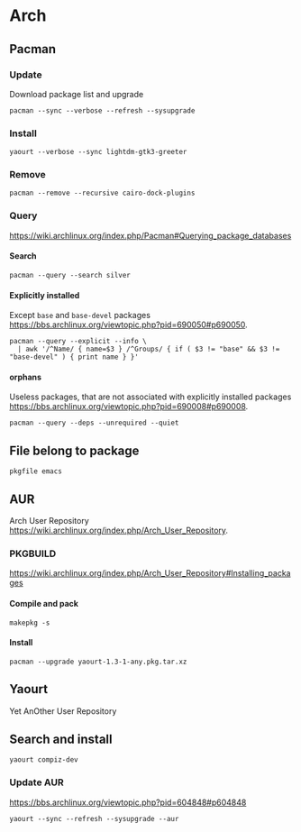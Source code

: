 <!-- -*- coding: utf-8-unix; -*-
     Danil Kutkevich's reference cards <http://kutkevich.org/rc>.
     Copyright (C) 2007, 2008, 2009, 2010 Danil Kutkevich <danil@kutkevich.org>

     This reference cards is licensed under the Creative Commons
     Attribution-Share Alike 3.0 Unported License. To view a copy of this
     license, see the COPYING file or visit
     <http://creativecommons.org/licenses/by-sa/3.0/> or send a letter to
     Creative Commons, 171 Second Street, Suite 300, San Francisco,
     California, 94105, USA. -->

Arch
====

Pacman
------

### Update

Download package list and upgrade

    pacman --sync --verbose --refresh --sysupgrade

### Install

    yaourt --verbose --sync lightdm-gtk3-greeter

### Remove

    pacman --remove --recursive cairo-dock-plugins

### Query

<https://wiki.archlinux.org/index.php/Pacman#Querying_package_databases>

#### Search

    pacman --query --search silver

#### Explicitly installed

Except `base` and `base-devel` packages
<https://bbs.archlinux.org/viewtopic.php?pid=690050#p690050>.

    pacman --query --explicit --info \
      | awk '/^Name/ { name=$3 } /^Groups/ { if ( $3 != "base" && $3 != "base-devel" ) { print name } }'

#### orphans

Useless packages, that are not associated with explicitly installed packages
<https://bbs.archlinux.org/viewtopic.php?pid=690008#p690008>.

    pacman --query --deps --unrequired --quiet

File belong to package
----------------------

    pkgfile emacs

AUR
---

Arch User Repository <https://wiki.archlinux.org/index.php/Arch_User_Repository>.

### PKGBUILD

<https://wiki.archlinux.org/index.php/Arch_User_Repository#Installing_packages>

#### Compile and pack

    makepkg -s

#### Install

    pacman --upgrade yaourt-1.3-1-any.pkg.tar.xz

Yaourt
------

Yet AnOther User Repository

Search and install
------------------

    yaourt compiz-dev

### Update AUR

<https://bbs.archlinux.org/viewtopic.php?pid=604848#p604848>

    yaourt --sync --refresh --sysupgrade --aur

